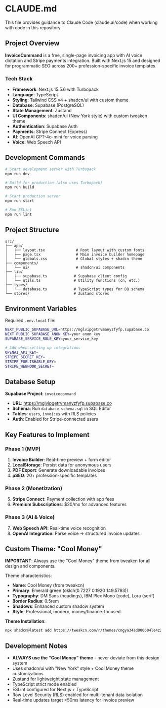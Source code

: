# CLAUDE.md

This file provides guidance to Claude Code (claude.ai/code) when working with code in this repository.

## Project Overview

**InvoiceCommand** is a free, single-page invoicing app with AI voice dictation and Stripe payments integration. Built with Next.js 15 and designed for programmatic SEO across 200+ profession-specific invoice templates.

### Tech Stack
- **Framework**: Next.js 15.5.6 with Turbopack
- **Language**: TypeScript
- **Styling**: Tailwind CSS v4 + shadcn/ui with custom theme
- **Database**: Supabase (PostgreSQL)
- **State Management**: Zustand
- **UI Components**: shadcn/ui (New York style) with custom tweakcn theme
- **Authentication**: Supabase Auth
- **Payments**: Stripe Connect (Express)
- **AI**: OpenAI GPT-4o-mini for voice parsing
- **Voice**: Web Speech API

## Development Commands

```bash
# Start development server with Turbopack
npm run dev

# Build for production (also uses Turbopack)
npm run build

# Start production server
npm run start

# Run ESLint
npm run lint
```

## Project Structure

```
src/
├── app/
│   ├── layout.tsx              # Root layout with custom fonts
│   ├── page.tsx                # Main invoice builder homepage
│   └── globals.css             # Global styles + shadcn theme
├── components/
│   └── ui/                     # shadcn/ui components
├── lib/
│   ├── supabase.ts            # Supabase client config
│   └── utils.ts               # Utility functions (cn, etc.)
├── types/
│   └── database.ts            # TypeScript types for DB schema
└── stores/                    # Zustand stores
```

## Environment Variables

Required `.env.local` file:
```bash
NEXT_PUBLIC_SUPABASE_URL=https://mglvipgetrvmanyzfyfp.supabase.co
NEXT_PUBLIC_SUPABASE_ANON_KEY=your_anon_key
SUPABASE_SERVICE_ROLE_KEY=your_service_key

# Add when setting up integrations
OPENAI_API_KEY=
STRIPE_SECRET_KEY=
STRIPE_PUBLISHABLE_KEY=
STRIPE_WEBHOOK_SECRET=
```

## Database Setup

**Supabase Project**: `invoicecommand`
- **URL**: https://mglvipgetrvmanyzfyfp.supabase.co
- **Schema**: Run `database-schema.sql` in SQL Editor
- **Tables**: `users`, `invoices` with RLS policies
- **Auth**: Enabled for Stripe-connected users

## Key Features to Implement

### Phase 1 (MVP)
1. **Invoice Builder**: Real-time preview + form editor
2. **LocalStorage**: Persist data for anonymous users
3. **PDF Export**: Generate downloadable invoices
4. **pSEO**: 20+ profession-specific templates

### Phase 2 (Monetization)
5. **Stripe Connect**: Payment collection with app fees
6. **Premium Subscriptions**: $20/mo for advanced features

### Phase 3 (AI & Voice)
7. **Web Speech API**: Real-time voice recognition
8. **OpenAI Integration**: Parse voice → structured invoice updates

## Custom Theme: "Cool Money"

**IMPORTANT**: Always use the "Cool Money" theme from tweakcn for all design and components.

Theme characteristics:
- **Name**: Cool Money (from tweakcn)
- **Primary**: Emerald green (oklch(0.7227 0.1920 149.5793))
- **Typography**: DM Sans (headings), IBM Plex Mono (code), Lora (serif)
- **Border Radius**: 0.5rem
- **Shadows**: Enhanced custom shadow system
- **Style**: Professional, modern, money/finance-focused

**Theme Installation**:
```bash
npx shadcn@latest add https://tweakcn.com/r/themes/cmgya34ad000604le4z2cf1l2
```

## Development Notes

- **ALWAYS use the "Cool Money" theme** - never deviate from this design system
- Uses shadcn/ui with "New York" style + Cool Money theme customizations
- Zustand for lightweight state management
- TypeScript strict mode enabled
- ESLint configured for Next.js + TypeScript
- Row Level Security (RLS) enabled for multi-tenant data isolation
- Real-time updates target <50ms latency for invoice preview